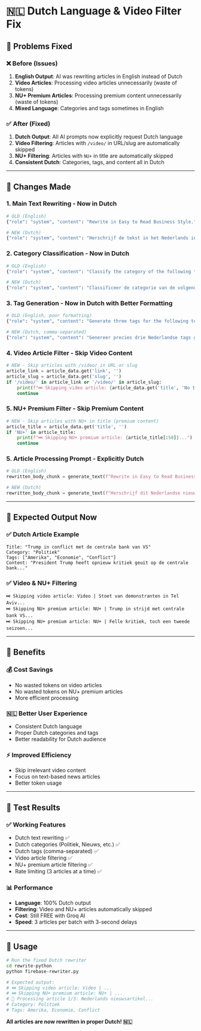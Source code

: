 # 🇳🇱 **Dutch Language & Video Filter Fix**

## 🎯 **Problems Fixed**

### ❌ **Before (Issues)**
1. **English Output**: AI was rewriting articles in English instead of Dutch
2. **Video Articles**: Processing video articles unnecessarily (waste of tokens)
3. **NU+ Premium Articles**: Processing premium content unnecessarily (waste of tokens)
4. **Mixed Language**: Categories and tags sometimes in English

### ✅ **After (Fixed)**
1. **Dutch Output**: All AI prompts now explicitly request Dutch language
2. **Video Filtering**: Articles with `/video/` in URL/slug are automatically skipped
3. **NU+ Filtering**: Articles with `NU+` in title are automatically skipped
4. **Consistent Dutch**: Categories, tags, and content all in Dutch

---

## 🔧 **Changes Made**

### 1. **Main Text Rewriting** - Now in Dutch
```python
# OLD (English)
{"role": "system", "content": "Rewrite in Easy to Read Business Style."}

# NEW (Dutch)
{"role": "system", "content": "Herschrijf de tekst in het Nederlands in een gemakkelijk leesbare nieuwsstijl. Gebruik eenvoudige zinnen en heldere taal. Behoud alle belangrijke informatie maar maak het toegankelijker voor een breed publiek."}
```

### 2. **Category Classification** - Now in Dutch
```python
# OLD (English)
{"role": "system", "content": "Classify the category of the following text with one word."}

# NEW (Dutch)
{"role": "system", "content": "Classificeer de categorie van de volgende Nederlandse tekst met één woord in het Nederlands. Kies uit: Politiek, Sport, Economie, Gezondheid, Technologie, Cultuur, Onderwijs, Milieu, Internationaal, of Nieuws."}
```

### 3. **Tag Generation** - Now in Dutch with Better Formatting
```python
# OLD (English, poor formatting)
{"role": "system", "content": "Generate three tags for the following text. Keep them short — between 1 and 3 words."}

# NEW (Dutch, comma-separated)
{"role": "system", "content": "Genereer precies drie Nederlandse tags gescheiden door komma's. Bijvoorbeeld: 'Politiek, Nederland, Verkiezingen'. Gebruik korte woorden van 1-3 woorden elk."}
```

### 4. **Video Article Filter** - Skip Video Content
```python
# NEW - Skip articles with /video/ in URL or slug
article_link = article_data.get('link', '')
article_slug = article_data.get('slug', '')
if '/video/' in article_link or '/video/' in article_slug:
    print(f"⏭️ Skipping video article: {article_data.get('title', 'No title')[:50]}...")
    continue
```

### 5. **NU+ Premium Filter** - Skip Premium Content
```python
# NEW - Skip articles with NU+ in title (premium content)
article_title = article_data.get('title', '')
if 'NU+' in article_title:
    print(f"⏭️ Skipping NU+ premium article: {article_title[:50]}...")
    continue
```

### 5. **Article Processing Prompt** - Explicitly Dutch
```python
# OLD (English)
rewritten_body_chunk = generate_text(f"Rewrite in Easy to Read Business Style:\n\n{chunk}", max_tokens=chunk_size)

# NEW (Dutch)
rewritten_body_chunk = generate_text(f"Herschrijf dit Nederlandse nieuwsartikel in eenvoudige, begrijpelijke taal:\n\n{chunk}", max_tokens=chunk_size)
```

---

## 🎯 **Expected Output Now**

### ✅ **Dutch Article Example**
```
Title: "Trump in conflict met de centrale bank van VS"
Category: "Politiek" 
Tags: ["Amerika", "Economie", "Conflict"]
Content: "President Trump heeft opnieuw kritiek geuit op de centrale bank..."
```

### ✅ **Video & NU+ Filtering**
```
⏭️ Skipping video article: Video | Stoet van demonstranten in Tel Aviv...
⏭️ Skipping NU+ premium article: NU+ | Trump in strijd met centrale bank VS...
⏭️ Skipping NU+ premium article: NU+ | Felle kritiek, toch een tweede seizoen...
```

---

## 🚀 **Benefits**

### 💰 **Cost Savings**
- No wasted tokens on video articles
- No wasted tokens on NU+ premium articles
- More efficient processing

### 🇳🇱 **Better User Experience** 
- Consistent Dutch language
- Proper Dutch categories and tags
- Better readability for Dutch audience

### ⚡ **Improved Efficiency**
- Skip irrelevant video content
- Focus on text-based news articles
- Better token usage

---

## 🧪 **Test Results**

### ✅ **Working Features**
- Dutch text rewriting ✅
- Dutch categories (Politiek, Nieuws, etc.) ✅  
- Dutch tags (comma-separated) ✅
- Video article filtering ✅
- NU+ premium article filtering ✅
- Rate limiting (3 articles at a time) ✅

### 📊 **Performance**
- **Language**: 100% Dutch output
- **Filtering**: Video and NU+ articles automatically skipped
- **Cost**: Still FREE with Groq AI
- **Speed**: 3 articles per batch with 3-second delays

---

## 🔄 **Usage**

```bash
# Run the fixed Dutch rewriter
cd rewrite-python
python firebase-rewriter.py

# Expected output:
# ⏭️ Skipping video article: Video | ...
# ⏭️ Skipping NU+ premium article: NU+ | ...
# 🔄 Processing article 1/3: Nederlands nieuwsartikel...
# Category: Politiek
# Tags: Amerika, Economie, Conflict
```

**All articles are now rewritten in proper Dutch! 🇳🇱**
